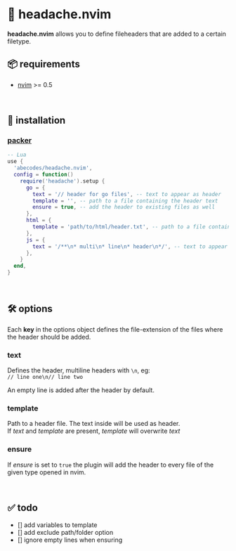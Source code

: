# 🤕 headache.nvim

**headache.nvim** allows you to define fileheaders that are added to a certain filetype.

## 📦 requirements

- [nvim](https://neovim.io/) >= 0.5
<p>&nbsp;</p>

## 💾 installation

### [packer](https://github.com/wbthomason/packer.nvim)

```lua
-- Lua
use {
  'abecodes/headache.nvim',
  config = function()
    require('headache').setup {
      go = {
        text = '// header for go files', -- text to appear as header
        template = '', -- path to a file containing the header text
        ensure = true, -- add the header to existing files as well
      },
      html = {
        template = 'path/to/html/header.txt', -- path to a file containing the header text
      },
      js = {
        text = '/**\n* multi\n* line\n* header\n*/', -- text to appear as header
      },
    }
  end,
}
```

<p>&nbsp;</p>


## 🛠️ options

Each **key** in the options object defines the file-extension of the files where the header should be added.

### text

Defines the header, multiline headers with `\n`, eg:  
`// line one\n// line two`

An empty line is added after the header by default.

### template

Path to a header file. The text inside will be used as header.  
If *text* and *template* are present, *template* will overwrite *text*

### ensure

If *ensure* is set to `true` the plugin will add the header to every file of the given type opened in nvim.

<p>&nbsp;</p>

## ✅ todo
- [] add variables to template
- [] add exclude path/folder option
- [] ignore empty lines when ensuring

<p>&nbsp;</p>
